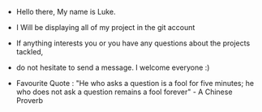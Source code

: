  - Hello there, My name is Luke. 
 - I Will be displaying all of my project in the git account
 - If anything interests you or you have any questions about the projects tackled,
 - do not hesitate to send a message. I welcome everyone :) 

 - Favourite Quote : "He who asks a question is a fool for five minutes; he who does not ask a question remains a fool forever" - A Chinese Proverb
